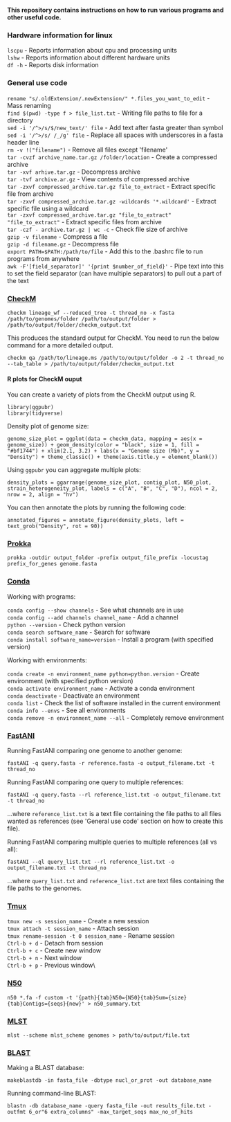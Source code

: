 **This repository contains instructions on how to run various programs and other useful code.**

### Hardware information for linux
`lscpu` - Reports information about cpu and processing units\
`lshw` - Reports information about different hardware units\
`df -h` - Reports disk information

### General use code
`rename "s/.oldExtension/.newExtension/" *.files_you_want_to_edit` - Mass renaming\
`find $(pwd) -type f > file_list.txt` - Writing file paths to file for a directory\
`sed -i '/^>/s/$/new_text/' file` - Add text after fasta greater than symbol\
`sed -i '/^>/s/ /_/g' file` - Replace all spaces with underscores in a fasta header line\
`rm -v !("filename")` - Remove all files except 'filename'\
`tar -cvzf archive_name.tar.gz /folder/location` - Create a compressed archive\
`tar -xvf arhive.tar.gz` - Decompress archive\
`tar -tvf archive.ar.gz` - View contents of compressed archive\
`tar -zxvf compressed_archive.tar.gz file_to_extract` - Extract specific file from archive\
`tar -zxvf compressed_archive.tar.gz -wildcards '*.wildcard'` - Extract specific file using a wildcard\
`tar -zxvf compressed_archive.tar.gz "file_to_extract" "file_to_extract"` - Extract specific files from archive\
`tar -czf - archive.tar.gz | wc -c` - Check file size of archive\
`gzip -v filename` - Compress a file\
`gzip -d filename.gz` - Decompress file\
`export PATH=$PATH:/path/to/file` - Add this to the .bashrc file to run programs from anywhere\
`awk -F'[field_separator]' '{print $number_of_field}'` - Pipe text into this to set the field separator (can have multiple separators) to pull out a part of the text

### [CheckM](https://github.com/Ecogenomics/CheckM)
```
checkm lineage_wf --reduced_tree -t thread_no -x fasta /path/to/genomes/folder /path/to/output/folder > /path/to/output/folder/checkm_output.txt
```
This produces the standard output for CheckM. You need to run the below command for a more detailed output.
```
checkm qa /path/to/lineage.ms /path/to/output/folder -o 2 -t thread_no --tab_table > /path/to/output/folder/checkm_output.txt
```
#### R plots for CheckM ouput
You can create a variety of plots from the CheckM output using R.
```
library(ggpubr)
library(tidyverse)
```
Density plot of genome size:
```
genome_size_plot = ggplot(data = checkm_data, mapping = aes(x = genome_size)) + geom_density(color = "black", size = 1, fill = "#bf1744") + xlim(2.1, 3.2) + labs(x = "Genome size (Mb)", y = "Density") + theme_classic() + theme(axis.title.y = element_blank())
```
Using `ggpubr` you can aggregate multiple plots:
```
density_plots = ggarrange(genome_size_plot, contig_plot, N50_plot, strain_heterogeneity_plot, labels = c("A", "B", "C", "D"), ncol = 2, nrow = 2, align = "hv")
```
You can then annotate the plots by running the following code:
```
annotated_figures = annotate_figure(density_plots, left = text_grob("Density", rot = 90))
```
### [Prokka](https://github.com/tseemann/prokka)
```
prokka -outdir output_folder -prefix output_file_prefix -locustag prefix_for_genes genome.fasta
```
### [Conda](https://docs.conda.io/projects/conda/en/latest/commands.html)
Working with programs:

`conda config --show channels` - See what channels are in use\
`conda config --add channels channel_name` - Add a channel\
`python --version` - Check python version\
`conda search software_name` - Search for software\
`conda install software_name=version` - Install a program (with specified version)

Working with environments:

`conda create -n environment_name python=python.version` - Create environment (with specified python version)\
`conda activate environment_name` - Activate a conda environment\
`conda deactivate` - Deactivate an environment\
`conda list` - Check the list of software installed in the current environment\
`conda info --envs` - See all environments\
`conda remove -n environment_name --all` - Completely remove environment

### [FastANI](https://github.com/ParBLiSS/FastANI)
Running FastANI comparing one genome to another genome:
```
fastANI -q query.fasta -r reference.fasta -o output_filename.txt -t thread_no
```
Running FastANI comparing one query to multiple references:
```
fastANI -q query.fasta --rl reference_list.txt -o output_filename.txt -t thread_no
```
...where `reference_list.txt` is a text file containing the file paths to all files wanted as references (see 'General use code' section on how to create this file).

Running FastANI comparing multiple queries to multiple references (all vs all):
```
fastANI --ql query_list.txt --rl reference_list.txt -o output_filename.txt -t thread_no
```
...where `query_list.txt` and `reference_list.txt` are text files containing the file paths to the genomes.

### [Tmux](https://github.com/tmux/tmux)

`tmux new -s session_name` - Create a new session\
`tmux attach -t session_name` - Attach session\
`tmux rename-session -t 0 session_name` - Rename session\
`Ctrl-b + d` - Detach from session\
`Ctrl-b + c` - Create new window\
`Ctrl-b + n` - Next window\
`Ctrl-b + p` - Previous window\

### [N50](https://github.com/quadram-institute-bioscience/seqfu/wiki/n50)
```
n50 *.fa -f custom -t '{path}{tab}N50={N50}{tab}Sum={size}{tab}Contigs={seqs}{new}' > n50_summary.txt
```
### [MLST](https://github.com/tseemann/mlst)
```
mlst --scheme mlst_scheme genomes > path/to/output/file.txt
```
### [BLAST](https://www.ncbi.nlm.nih.gov/books/NBK279690/)
Making a BLAST database:
```
makeblastdb -in fasta_file -dbtype nucl_or_prot -out database_name
```
Running command-line BLAST:
```
blastn -db database_name -query fasta_file -out results_file.txt -outfmt 6_or"6 extra_columns" -max_target_seqs max_no_of_hits
```


